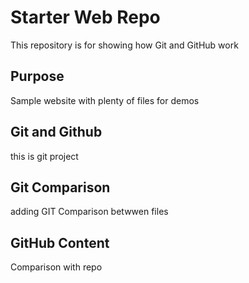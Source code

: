 # Starter Web Repo

This repository is for showing how Git and GitHub work

## Purpose

Sample website with plenty of files for demos

## Git and Github

this is git project

## Git Comparison

adding GIT Comparison betwwen files

## GitHub Content

Comparison with repo

